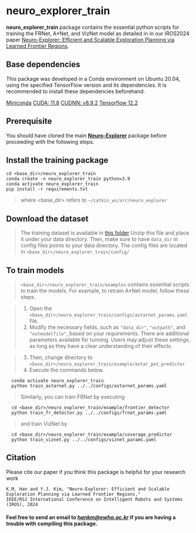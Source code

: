 # neuro_explorer_train
**neuro_explorer_train** package contains the essential python scripts for training the FRNet, A*Net, and VizNet model as detailed in in our IROS2024 paper [Neuro-Explorer: Efficient and Scalable Exploration Planning via Learned Frontier Regions](http://graphics.ewha.ac.kr/neuro_explorer/).

## Base dependencies

This package was developed in a Conda environment on Ubuntu 20.04, using the specified TensorFlow version and its dependencies. It is recommended to install these dependencies beforehand.

[Miniconda](https://docs.anaconda.com/miniconda/)
[CUDA: 11.8](https://developer.nvidia.com/cuda-11-8-0-download-archive)
[CUDNN: v8.9.2](https://developer.nvidia.com/rdp/cudnn-archive)
[Tensorflow 12.2](https://www.tensorflow.org/install/pip)

## Prerequisite
You should have cloned the main [**Neuro-Explorer**](../) package before proceeding with the following steps.

## Install the training package

```
cd <base_dir>/neuro_explorer_train
conda create -n neuro_explorer_train python=3.9
conda activate neuro_explorer_train
pip install -r requirements.txt
```
> where <base_dir> refers to ```~/catkin_ws/src/neuro_explorer```

## Download the dataset

> The training dataset is available in [this folder](https://drive.google.com/file/d/1Z5u4hQpcBV-KLRwYiKwXX42Zox5LgwAD/view?usp=sharing)
Unzip this file and place it under your data directory. Then, make sure to have `data_dir` in config files points to your data directory. The config files are located in `<base_dir>/neuro_explorer_train/config/`

## To train models
> `<base_dir>/neuro_explorer_train/examples` contains essential scripts to train the models.
For example, to retrain A*Net model, follow these steps.

> 1. Open the ```<base_dir>/neuro_explorer_train/configs/astarnet_params.yaml``` file.
> 2. Modify the necessary fields, such as ```"data_dir"```, ```"outpath"```, and ```"outmodelfile"```, based on your requirements. 
There are additional parameters available for tunning. Users may adjust these settings, as long as they have a clear understanding of their effects.

> 3. Then, change directory to ```<base_dir>/neuro_explorer_train/example/astar_pot_predictor```
> 4. Execute the commands below.
```
  conda activate neuro_explorer_train
  python train_astarnet.py ../../configs/astarnet_params.yaml
```
> Similarly, you can train FRNet by executing 

```
  cd <base_dir>/neuro_explorer_train/example/frontier_detector
  python train_fr_detector.py ../../configs/frnet_params.yaml
```
> and train VizNet by
```
  cd <base_dir>/neuro_explorer_train/example/coverage_predictor
  python train_viznet.py ../../configs/viznet_params.yaml
```

## Citation

Please cite our paper if you think this package is helpful for your research work

```
K.M. Han and Y.J. Kim, "Neuro-Explorer: Efficient and Scalable Exploration Planning via Learned Frontier Regions," 
IEEE/RSJ International Conference on Intelligent Robots and Systems (IROS), 2024
```

#### Feel free to send an email to *hankm@ewha.ac.kr* if you are having a trouble with compiling this package.



